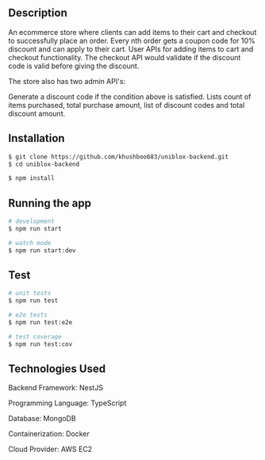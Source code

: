 
## Description

An ecommerce store where clients can add items to their cart and checkout to successfully place an order. Every nth order gets a coupon code for 10% discount and can apply to their cart.
User APIs for adding items to cart and checkout functionality. The checkout API would validate if the discount code is valid before giving the discount.

The store also has two admin API's:

Generate a discount code if the condition above is satisfied.
Lists count of items purchased, total purchase amount, list of discount codes and total discount amount.

## Installation

```bash
$ git clone https://github.com/khushboo683/uniblox-backend.git
$ cd uniblox-backend

$ npm install
```

## Running the app

```bash
# development
$ npm run start

# watch mode
$ npm run start:dev

```

## Test

```bash
# unit tests
$ npm run test

# e2e tests
$ npm run test:e2e

# test coverage
$ npm run test:cov
```

## Technologies Used

Backend Framework: NestJS

Programming Language: TypeScript

Database: MongoDB

Containerization: Docker

Cloud Provider: AWS EC2
